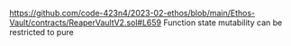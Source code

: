 https://github.com/code-423n4/2023-02-ethos/blob/main/Ethos-Vault/contracts/ReaperVaultV2.sol#L659 
Function state mutability can be restricted to pure